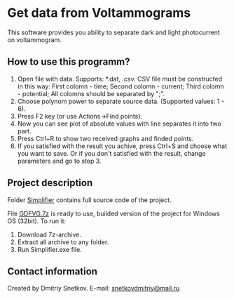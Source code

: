 # Get data from Voltammograms
This software provides you ability to separate dark and light photocurrent on voltammogram.

## How to use this programm?
1. Open file with data. Supports: *.dat, *.csv.*
CSV file must be constructed in this way:
First colomn - time; Second colomn - current; Third colomn - potential; 
All colomns should be separated by ";".
2. Choose polynom power to separate source data. (Supported values: 1 - 6).
3. Press F2 key (or use Actions->Find points).
4. Now you can see plot of absolute values with line separates it into two part.
5. Press Ctrl+R to show two received graphs and finded points.
6. If you satisfied with the result you achive, press Ctrl+S and choose what you want to save. Or if you don't satisfied 
with the result, change parameters and go to step 3.

## Project description
Folder [Simplifier](https://github.com/SnetkovDA/GetDataFromVoltammograms/tree/master/Simplifier) contains full source code of the project.

File [GDFVG.7z](https://github.com/SnetkovDA/GetDataFromVoltammograms/blob/master/GDFVG.7z) is ready to use, builded version of the project for Windows OS (32bit). To run it: 
1. Download 7z-archive.
2. Extract all archive to any folder.
3. Run Simplifier.exe file.

## Contact information
Created by Dmitriy Snetkov.
E-mail: snetkovdmitriy@mail.ru
